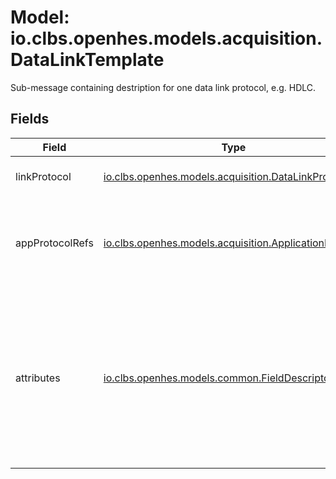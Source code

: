 # Model: io.clbs.openhes.models.acquisition.DataLinkTemplate

Sub-message containing destription for one data link protocol, e.g. HDLC.

## Fields

| Field | Type | Description |
| --- | --- | --- |
| linkProtocol | [io.clbs.openhes.models.acquisition.DataLinkProtocol](model-io-clbs-openhes-models-acquisition-datalinkprotocol.md) | The data link protocol. |
| appProtocolRefs | [io.clbs.openhes.models.acquisition.ApplicationProtocol](model-io-clbs-openhes-models-acquisition-applicationprotocol.md) | The list of application protocol identifiers supported by the driver. |
| attributes | [io.clbs.openhes.models.common.FieldDescriptor](model-io-clbs-openhes-models-common-fielddescriptor.md) | The list of attribute definitions related to given data link type (see link_protocol property) and all those will be instantiated for each device. |

